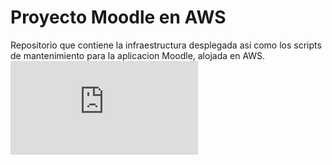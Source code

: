 # Proyecto Moodle en AWS

Repositorio que contiene la infraestructura desplegada asi como los scripts de mantenimiento para la aplicacion Moodle, alojada en AWS.
![alt text](https://github.com/Stalker291087/bashscripts_csangustin/blob/master/AWS%20C%20San%20Agustin%20v1.pdf)
